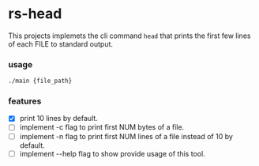 # rs-head

This projects implemets the cli command `head` that prints the first few lines of each FILE to standard output.

### usage

```sh
./main {file_path}
```

### features

- [x] print 10 lines by default.
- [ ] implement -c flag to print first NUM bytes of a file.
- [ ] implement -n flag to print first NUM lines of a file instead of 10 by default.
- [ ] implement --help flag to show provide usage of this tool.